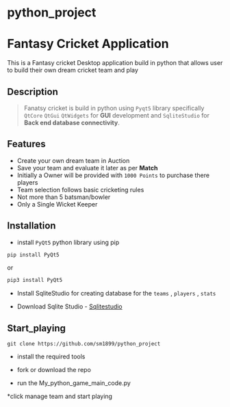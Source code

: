 # python_project 
# Fantasy Cricket Application
This is a Fantasy cricket Desktop application build in python that allows user to build their own dream cricket team and play
## Description
> Fanatsy cricket is build in python using `Pyqt5` library specifically `QtCore`  `QtGui`  `QtWidgets` for **GUI** development and `SqliteStudio` for **Back end database connectivity**.


## Features
  * Create your own dream team in Auction
  * Save your team and evaluate it later as per **Match**
  * Initially a Owner will be provided with `1000 Points` to purchase there players
  * Team selection follows basic cricketing rules 
  * Not more than 5 batsman/bowler
  * Only a Single Wicket Keeper
  
  
  
## Installation
* install `PyQt5` python library using pip
```python
pip install PyQt5

```
or
```python
pip3 install PyQt5

```
* Install SqliteStudio for creating database for the `teams` , `players` , `stats`

- Download Sqlite Studio - [Sqlitestudio](https://sqlitestudio.pl/)


## Start_playing
```
git clone https://github.com/sm1899/python_project
```
* install the required tools 

* fork or download the repo 

* run the My_python_game_main_code.py

*click manage team and start playing
